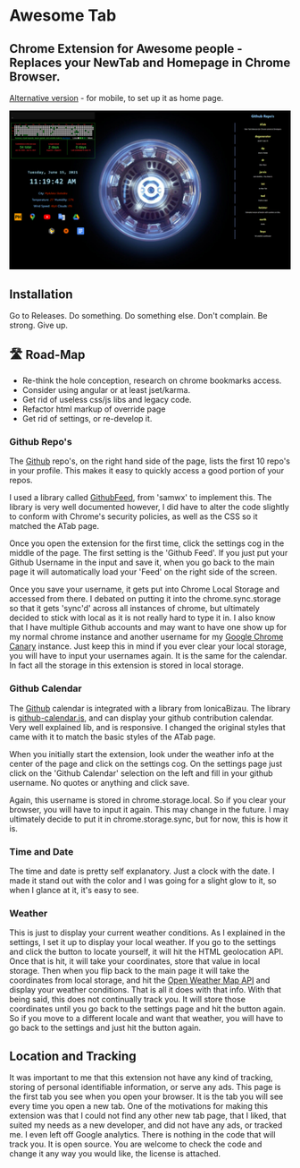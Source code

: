 
# Awesome Tab

## Chrome Extension for Awesome people - Replaces your NewTab and Homepage in Chrome Browser.

[Alternative version](https://a13ks3y.github.io/ATab/index.html) - for mobile, to set up it as home page.

![Screenshot](/img/screenshot.png)

## Installation

Go to Releases. Do something. Do something else. Don't complain. Be strong. Give up.


## 🛣 Road-Map
- Re-think the hole conception, research on chrome bookmarks access.
- Consider using angular or at least jset/karma.
- Get rid of useless css/js libs and legacy code.
- Refactor html markup of override page
- Get rid of settings, or re-develop it.




### Github Repo's

The [Github](https://www.github.com) repo's, on the right hand side of the page, lists the first 10 repo's in your profile. This makes it easy to quickly access a good portion of your repos.

I used a library called [GithubFeed](https://github.com/samwx/GithubFeed), from 'samwx' to implement this. The library is very well documented however, I did have to alter the code slightly to conform with Chrome's security policies, as well as the CSS so it matched the ATab page.

Once you open the extension for the first time, click the settings cog in the middle of the page. The first setting is the 'Github Feed'. If you just put your Github Username in the input and save it, when you go back to the main page it will automatically load your 'Feed' on the right side of the screen.

Once you save your username, it gets put into Chrome Local Storage and accessed from there. I debated on putting it into the chrome.sync.storage so that it gets 'sync'd' across all instances of chrome, but ultimately decided to stick with local as it is not really hard to type it in. I also know that I have multiple Github accounts and may want to have one show up for my normal chrome instance and another username for my [Google Chrome Canary](https://www.google.com/chrome/canary/) instance. Just keep this in mind if you ever clear your local storage, you will have to input your usernames again. It is the same for the calendar. In fact all the storage in this extension is stored in local storage.

### Github Calendar

The [Github](https://www.github.com) calendar is integrated with a library from IonicaBizau. The library is [github-calendar.js](https://github.com/IonicaBizau/github-calendar), and can display your github contribution calendar. Very well explained lib, and is responsive. I changed the original styles that came with it to match the basic styles of the ATab page.

When you initially start the extension, look under the weather info at the center of the page and click on the settings cog. On the settings page just click on the 'Github Calendar' selection on the left and fill in your github username. No quotes or anything and click save.

Again, this username is stored in chrome.storage.local. So if you clear your browser, you will have to input it again. This may change in the future. I may ultimately decide to put it in chrome.storage.sync, but for now, this is how it is.

### Time and Date

The time and date is pretty self explanatory. Just a clock with the date. I made it stand out with the color and I was going for a slight glow to it, so when I glance at it, it's easy to see.

### Weather

This is just to display your current weather conditions. As I explained in the settings, I set it up to display your local weather. If you go to the settings and click the button to locate yourself, it will hit the HTML geolocation API. Once that is hit, it will take your coordinates, store that value in local storage. Then when you flip back to the main page it will take the coordinates from local storage, and hit the [Open Weather Map API](https://openweathermap.org/api) and display your weather conditions. That is all it does with that info. With that being said, this does not continually track you. It will store those coordinates until you go back to the settings page and hit the button again. So if you move to a different locale and want that weather, you will have to go back to the settings and just hit the button again.

## Location and Tracking

It was important to me that this extension not have any kind of tracking, storing of personal identifiable information, or serve any ads. This page is the first tab you see when you open your browser. It is the tab you will see every time you open a new tab. One of the motivations for making this extension was that I could not find any other new tab page, that I liked, that suited my needs as a new developer, and did not have any ads, or tracked me. I even left off Google analytics. There is nothing in the code that will track you. It is open source. You are welcome to check the code and change it any way you would like, the license is attached.
